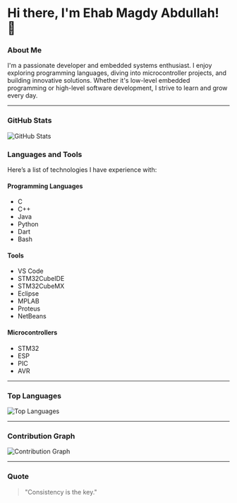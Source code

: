 # Hi there, I'm Ehab Magdy Abdullah! 👋

### About Me
I'm a passionate developer and embedded systems enthusiast. I enjoy exploring programming languages, diving into microcontroller projects, and building innovative solutions. Whether it's low-level embedded programming or high-level software development, I strive to learn and grow every day.

---

### GitHub Stats
![GitHub Stats](https://github-readme-stats.vercel.app/api?username=EhabMagdyy&show_icons=true&theme=radical)

### Languages and Tools
Here’s a list of technologies I have experience with:

#### **Programming Languages**
- C
- C++
- Java
- Python
- Dart
- Bash

#### **Tools**
- VS Code
- STM32CubeIDE
- STM32CubeMX
- Eclipse
- MPLAB
- Proteus
- NetBeans

#### **Microcontrollers**
- STM32
- ESP
- PIC
- AVR

---

### Top Languages
![Top Languages](https://github-readme-stats.vercel.app/api/top-langs/?username=EhabMagdyy&layout=compact&theme=radical)

---

### Contribution Graph
![Contribution Graph](https://activity-graph.herokuapp.com/graph?username=EhabMagdyy&theme=react-dark)

---

### Quote
> "Consistency is the key."
